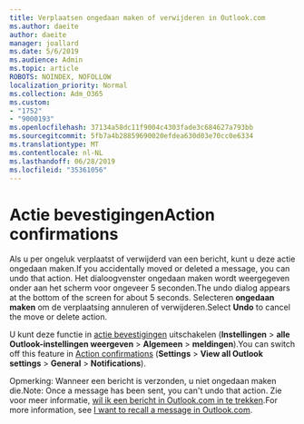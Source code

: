 ```yaml
---
title: Verplaatsen ongedaan maken of verwijderen in Outlook.com
ms.author: daeite
author: daeite
manager: joallard
ms.date: 5/6/2019
ms.audience: Admin
ms.topic: article
ROBOTS: NOINDEX, NOFOLLOW
localization_priority: Normal
ms.collection: Adm_O365
ms.custom:
- "1752"
- "9000193"
ms.openlocfilehash: 37134a58dc11f9004c4303fade3c684627a793bb
ms.sourcegitcommit: 5fb7a4b28859690020efdea630d03e70cc0e6334
ms.translationtype: MT
ms.contentlocale: nl-NL
ms.lasthandoff: 06/28/2019
ms.locfileid: "35361056"
---
```

# <a name="action-confirmations"></a><span data-ttu-id="2a384-102">Actie bevestigingen</span><span class="sxs-lookup"><span data-stu-id="2a384-102">Action confirmations</span></span>

<span data-ttu-id="2a384-103">Als u per ongeluk verplaatst of verwijderd van een bericht, kunt u deze actie ongedaan maken.</span><span class="sxs-lookup"><span data-stu-id="2a384-103">If you accidentally moved or deleted a message, you can undo that action.</span></span> <span data-ttu-id="2a384-104">Het dialoogvenster ongedaan maken wordt weergegeven onder aan het scherm voor ongeveer 5 seconden.</span><span class="sxs-lookup"><span data-stu-id="2a384-104">The undo dialog appears at the bottom of the screen for about 5 seconds.</span></span> <span data-ttu-id="2a384-105">Selecteren **ongedaan maken** om de verplaatsing annuleren of verwijderen.</span><span class="sxs-lookup"><span data-stu-id="2a384-105">Select **Undo** to cancel the move or delete action.</span></span>

<span data-ttu-id="2a384-106">U kunt deze functie in [actie bevestigingen](https://outlook.live.com/mail/options/general/notifications) uitschakelen (**Instellingen** > **alle Outlook-instellingen weergeven** > **Algemeen** > **meldingen**).</span><span class="sxs-lookup"><span data-stu-id="2a384-106">You can switch off this feature in [Action confirmations](https://outlook.live.com/mail/options/general/notifications) (**Settings** > **View all Outlook settings** > **General** > **Notifications**).</span></span>

<span data-ttu-id="2a384-107">Opmerking: Wanneer een bericht is verzonden, u niet ongedaan maken die.</span><span class="sxs-lookup"><span data-stu-id="2a384-107">Note: Once a message has been sent, you can't undo that action.</span></span> <span data-ttu-id="2a384-108">Zie voor meer informatie, [wil ik een bericht in Outlook.com in te trekken](https://support.office.com/article/c069ddde-5282-4085-8f4c-d7b133324f8a).</span><span class="sxs-lookup"><span data-stu-id="2a384-108">For more information, see [I want to recall a message in Outlook.com](https://support.office.com/article/c069ddde-5282-4085-8f4c-d7b133324f8a).</span></span>